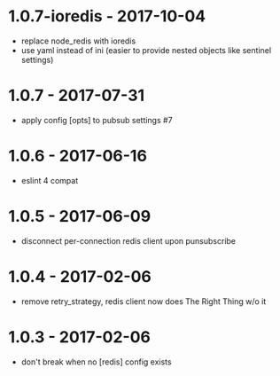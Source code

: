 

# 1.0.7-ioredis - 2017-10-04

- replace node_redis with ioredis
- use yaml instead of ini (easier to provide nested objects like sentinel settings)

# 1.0.7 - 2017-07-31

- apply config [opts] to pubsub settings #7

# 1.0.6 - 2017-06-16

- eslint 4 compat

# 1.0.5 - 2017-06-09

- disconnect per-connection redis client upon punsubscribe

# 1.0.4 - 2017-02-06

- remove retry_strategy, redis client now does The Right Thing w/o it

# 1.0.3 - 2017-02-06

- don't break when no [redis] config exists

